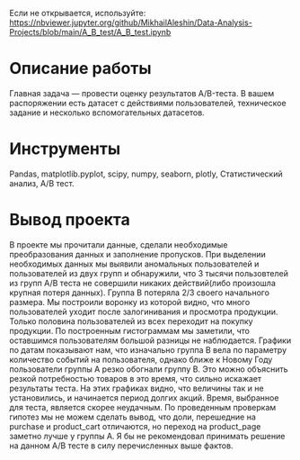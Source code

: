 Если не открывается, используйте: https://nbviewer.jupyter.org/github/MikhailAleshin/Data-Analysis-Projects/blob/main/A_B_test/A_B_test.ipynb
# Описание работы
Главная задача — провести оценку результатов A/B-теста. В вашем распоряжении есть датасет с действиями пользователей, техническое задание и несколько вспомогательных датасетов.  

# Инструменты
Pandas, matplotlib.pyplot, scipy, numpy, seaborn, plotly, Статистический анализ, A/B тест.

# Вывод проекта
В проекте мы прочитали данные, сделали необходимые преобразования данных и заполнение пропусков. При выделении необходимых данных мы выявили аномальных пользователей и пользователей из двух групп и обнаружили, что 3 тысячи пользовтелей из групп A/B теста не совершили никаких действий(либо произошла крупная потеря данных). Группа B потеряла 2/3 своего начального размера. Мы построили воронку из которой видно, что много пользователей уходит после залогинивания и просмотра продукции. Только половина пользователей из всех переходит на покупку продукции. По построенным гистограммам мы заметили, что оставшимся пользователям большой разницы не наблюдается. Графики по датам показывают нам, что изначально группа B вела по параметру количество событий на пользователя, однако ближе к Новому Году пользователи группы А резко обогнали группу B. Это можно объяснить резкой потребностью товаров в это время, что сильно искажает результаты теста. На этих графиках видно, что величины так и не установились, и начинается период долгих акций. Время, выбранное для теста, является скорее неудачным. По проведенным проверкам гипотез мы не можем сделать вывод, что доли, перешедние на purchase и product_cart отличаются, но переход на product_page заметно лучше у группы A. Я бы не рекомендовал принимать решение на данном A/B тесте в силу перечисленных выше фактов.
